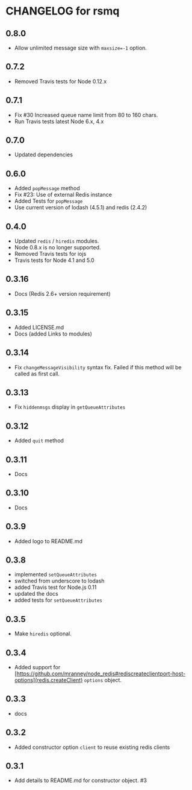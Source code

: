 # CHANGELOG for rsmq

## 0.8.0

* Allow unlimited message size with `maxsize=-1` option.

## 0.7.2

* Removed Travis tests for Node 0.12.x

## 0.7.1

* Fix #30 Increased queue name limit from 80 to 160 chars.
* Run Travis tests latest Node 6.x, 4.x

## 0.7.0 

* Updated dependencies

## 0.6.0

* Added `popMessage` method
* Fix #23: Use of external Redis instance
* Added Tests for `popMessage`
* Use current version of lodash (4.5.1) and redis (2.4.2)

## 0.4.0

* Updated `redis` / `hiredis` modules.
* Node 0.8.x is no longer supported.
* Removed Travis tests for iojs
* Travis tests for Node 4.1 and 5.0

## 0.3.16

* Docs (Redis 2.6+ version requirement)

## 0.3.15

* Added LICENSE.md 
* Docs (added Links to modules)

## 0.3.14

* Fix `changeMessageVisibility` syntax fix. Failed if this method will be called as first call.

## 0.3.13

* Fix `hiddenmsgs` display in `getQueueAttributes`

## 0.3.12

* Added `quit` method

## 0.3.11

* Docs

## 0.3.10

* Docs

## 0.3.9 

* Added logo to README.md

## 0.3.8

* implemented `setQueueAttributes`
* switched from underscore to lodash
* added Travis test for Node.js 0.11
* updated the docs
* added tests for `setQueueAttributes`

## 0.3.5

* Make `hiredis` optional.

## 0.3.4

* Added support for [https://github.com/mranney/node_redis#rediscreateclientport-host-options](redis.createClient) `options` object.

## 0.3.3

* docs

## 0.3.2

* Added constructor option `client` to reuse existing redis clients

## 0.3.1

* Add details to README.md for constructor object. #3

